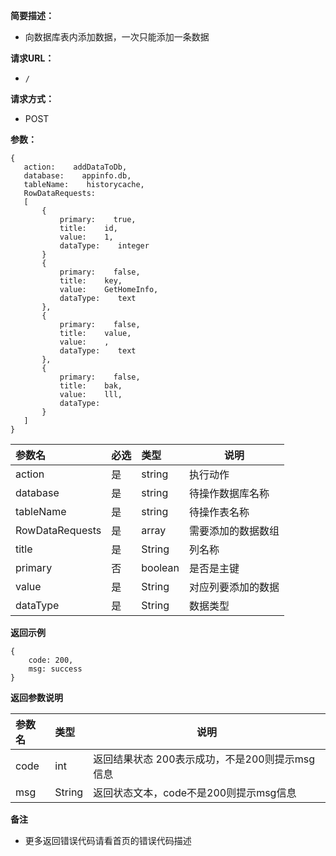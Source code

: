 **简要描述：**

- 向数据库表内添加数据，一次只能添加一条数据

**请求URL：**
- ` / `

**请求方式：**
- POST

**参数：**

 ```
{
    action:    addDataToDb,
    database:    appinfo.db,
    tableName:    historycache,
    RowDataRequests:
    [
        {
            primary:    true,
            title:    id,
            value:    1,
            dataType:    integer
        }
        {
            primary:    false,
            title:    key,
            value:    GetHomeInfo,
            dataType:    text
        },
        {
            primary:    false,
            title:    value,
            value:    ,
            dataType:    text
        },
        {
            primary:    false,
            title:    bak,
            value:    lll,
            dataType:    
        }
    ]
}

 ```


|参数名|必选|类型|说明|
|:----    |:---|:----- |-----   |
|action |是  |string |执行动作   |
|database |是  |string | 待操作数据库名称    |
|tableName     |是  |string | 待操作表名称    |
|RowDataRequests     |是  |array |需要添加的数据数组 |
|title     |是  |String | 列名称    |
|primary     |否  |boolean | 是否是主键    |
|value     |是  |String | 对应列要添加的数据    |
|dataType     |是  |String | 数据类型    |

 **返回示例**

```
{
    code: 200,
    msg: success
}
```

 **返回参数说明**

|参数名|类型|说明|
|:-----  |:-----|-----                           |
|code |int   |返回结果状态 200表示成功，不是200则提示msg信息  |
|msg |String   |返回状态文本，code不是200则提示msg信息  |


 **备注**

- 更多返回错误代码请看首页的错误代码描述


